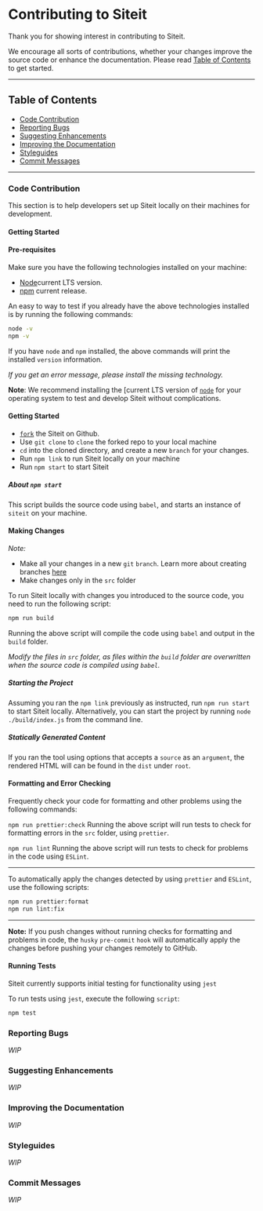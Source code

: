 # Contributing to Siteit

Thank you for showing interest in contributing to Siteit.

 We encourage all sorts of contributions, whether your changes improve the source code or enhance the documentation. Please read [Table of Contents](#table-of-contents) to get started.

 ---

## Table of Contents
- [Code Contribution](#code-contribution)
- [Reporting Bugs](#reporting-bugs)
- [Suggesting Enhancements](#suggesting-enhancements)
- [Improving the Documentation](#improving-the-documentation)
- [Styleguides](#styleguides)
- [Commit Messages](#commit-messages)

---

### Code Contribution
This section is to help developers set up Siteit locally on their machines for development.

#### Getting Started

#### Pre-requisites

Make sure you have the following technologies installed on your machine:
- [Node](https://nodejs.org/en/download/)current LTS version.
- [npm](https://docs.npmjs.com/about-npm#use-npm-to---) current release.

An easy to way to test if you already have the above technologies installed is by running the following commands:
```bash
node -v
npm -v
```
If you have `node` and `npm` installed, the above commands will print the installed `version` information.

_If you get an error message, please install the missing technology._

**Note**:
We recommend installing the [current LTS version of [`node`](https://nodejs.org/en/download/) for your operating system to test and develop Siteit without complications.

#### Getting Started
- [`fork`](https://docs.github.com/en/get-started/quickstart/fork-a-repo) the Siteit on Github.
- Use `git clone` to `clone` the forked repo to your local machine
- `cd` into the cloned directory, and create a new `branch` for your changes.
- Run `npm link` to run Siteit locally on your machine
- Run `npm start` to start Siteit

##### About `npm start`
This script builds the source code using `babel`, and starts an instance of `siteit` on your machine.

#### Making Changes
*Note:*
- Make all your changes in a new `git` `branch`. Learn more about creating branches [here](https://git-scm.com/book/en/v2/Git-Branching-Basic-Branching-and-Merging)
- Make changes only in the `src` folder

To run Siteit locally with changes you introduced to the source code, you need to run the following script:
```bash
npm run build
```
Running the above script will compile the code using `babel` and output in the `build` folder.

_Modify the files in `src` folder, as files within the `build` folder are overwritten when the source code is compiled using `babel`._

##### Starting the Project
 Assuming you ran the `npm link` previously as instructed, run `npm run start` to start Siteit locally. Alternatively, you can start the project by running `node ./build/index.js` from the command line.

##### Statically Generated Content
If you ran the tool using options that accepts a `source` as an `argument`, the rendered HTML will can be found in the `dist` under `root`.

#### Formatting and Error Checking
Frequently check your code for formatting and other problems using the following commands:

`npm run prettier:check`
Running the above script will run tests to check for formatting errors in the `src` folder, using `prettier`.

`npm run lint`
Running the above script will run tests to check for problems in the code using `ESLint`.

---

To automatically apply the changes detected by using `prettier` and `ESLint`, use the following scripts:

```bash
npm run prettier:format
npm run lint:fix
```

---

**Note:**
If you push changes without running checks for formatting and problems in code, the `husky` `pre-commit` `hook` will automatically apply the changes before pushing your changes remotely to GitHub.

#### Running Tests
Siteit currently supports initial testing for functionality using `jest`

To  run tests using `jest`, execute the following `script`:
 ```bash
 npm test
 ```
### Reporting Bugs
_WIP_
### Suggesting Enhancements
_WIP_
### Improving the Documentation
_WIP_
### Styleguides
_WIP_
### Commit Messages
_WIP_

